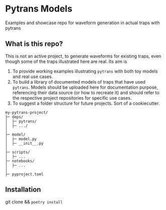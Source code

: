 # Pytrans Models

Examples and showcase repo for waveform generation in actual traps with pytrans

## What is this repo?

This is not an active project, to generate waveforms for existing traps, even though some of the traps illustrated here are real. Its aim is

1) To provide working examples illustrating `pytrans` with both toy models and real use cases.
2) To build a library of documented models of traps that have used `pytrans`. Models should be uploaded here for documentation purpose, referencing their data source (or how to recreate it) and should refer to the respective project repositories for specific use cases.
2) To suggest a folder structure for future projects. Sort of a cookiecutter.

```
my-pytrans-project/
├─ deps/
│  ├─ pytrans/
│  ├─ .../
│
├─ model/
│  ├─ model.py
│  ├─ __init__.py
│
├─ scripts/
│  ├─ ...
├─ notebooks/
│  ├─ ...
│
├─ pyproject.toml
```

## Installation

git clone && `poetry install`
